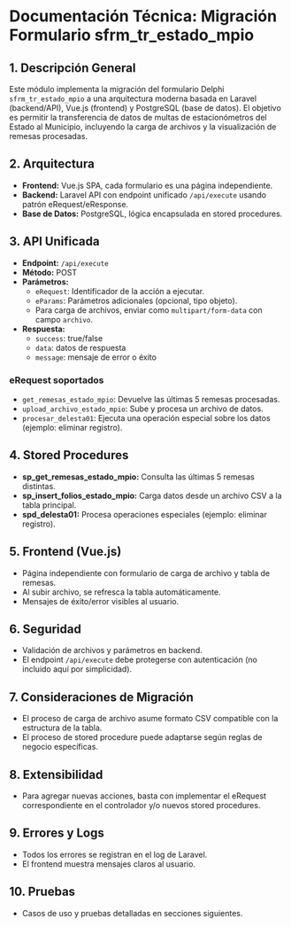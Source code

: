 # Documentación Técnica: Migración Formulario sfrm_tr_estado_mpio

## 1. Descripción General
Este módulo implementa la migración del formulario Delphi `sfrm_tr_estado_mpio` a una arquitectura moderna basada en Laravel (backend/API), Vue.js (frontend) y PostgreSQL (base de datos). El objetivo es permitir la transferencia de datos de multas de estacionómetros del Estado al Municipio, incluyendo la carga de archivos y la visualización de remesas procesadas.

## 2. Arquitectura
- **Frontend:** Vue.js SPA, cada formulario es una página independiente.
- **Backend:** Laravel API con endpoint unificado `/api/execute` usando patrón eRequest/eResponse.
- **Base de Datos:** PostgreSQL, lógica encapsulada en stored procedures.

## 3. API Unificada
- **Endpoint:** `/api/execute`
- **Método:** POST
- **Parámetros:**
  - `eRequest`: Identificador de la acción a ejecutar.
  - `eParams`: Parámetros adicionales (opcional, tipo objeto).
  - Para carga de archivos, enviar como `multipart/form-data` con campo `archivo`.
- **Respuesta:**
  - `success`: true/false
  - `data`: datos de respuesta
  - `message`: mensaje de error o éxito

### eRequest soportados
- `get_remesas_estado_mpio`: Devuelve las últimas 5 remesas procesadas.
- `upload_archivo_estado_mpio`: Sube y procesa un archivo de datos.
- `procesar_delesta01`: Ejecuta una operación especial sobre los datos (ejemplo: eliminar registro).

## 4. Stored Procedures
- **sp_get_remesas_estado_mpio:** Consulta las últimas 5 remesas distintas.
- **sp_insert_folios_estado_mpio:** Carga datos desde un archivo CSV a la tabla principal.
- **spd_delesta01:** Procesa operaciones especiales (ejemplo: eliminar registro).

## 5. Frontend (Vue.js)
- Página independiente con formulario de carga de archivo y tabla de remesas.
- Al subir archivo, se refresca la tabla automáticamente.
- Mensajes de éxito/error visibles al usuario.

## 6. Seguridad
- Validación de archivos y parámetros en backend.
- El endpoint `/api/execute` debe protegerse con autenticación (no incluido aquí por simplicidad).

## 7. Consideraciones de Migración
- El proceso de carga de archivo asume formato CSV compatible con la estructura de la tabla.
- El proceso de stored procedure puede adaptarse según reglas de negocio específicas.

## 8. Extensibilidad
- Para agregar nuevas acciones, basta con implementar el eRequest correspondiente en el controlador y/o nuevos stored procedures.

## 9. Errores y Logs
- Todos los errores se registran en el log de Laravel.
- El frontend muestra mensajes claros al usuario.

## 10. Pruebas
- Casos de uso y pruebas detalladas en secciones siguientes.
